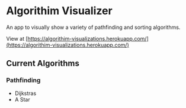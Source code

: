 # Algorithim Visualizer

An app to visually show a variety of pathfinding and sorting algorithms.

View at [https://algorithim-visualizations.herokuapp.com/](https://algorithim-visualizations.herokuapp.com/)

## Current Algorithms

### Pathfinding

- Dijkstras
- A Star
